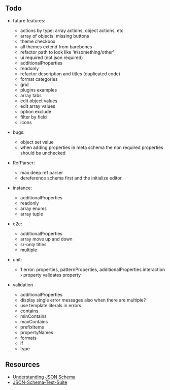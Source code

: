 ## Todo

- future features:
    - actions by type: array actions, object actions, etc
    - array of objects: missing buttons
    - theme checkbox
    - all themes extend from barebones
    - refactor path to look like '#/something/other'
    - ui required (not json required)
    - additionalProperties
    - readonly
    - refactor description and titles (duplicated code)
    - format categories
    - grid
    - plugins examples
    - array tabs
    - edit object values
    - edit array values
    - option exclude
    - filter by field
    - icons

- bugs:
    - object set value
    - when adding properties in meta schema the non required properties should be unchecked

- RefParser:
    - max deep ref parser
    - dereference schema first and the initialize editor

- instance:
    - additionalProperties
    - readonly
    - array enums
    - array tuple 

- e2e:
    - additionalProperties
    - array move up and down
    - sr-only titles
    - multiple
    
- unit:
    - 1 error: properties, patternProperties, additionalProperties interaction › property validates property
    
- validation
    - additionalProperties
    - display single error messages also when there are multiple?
    - use template literals in errors
    - contains
    - minContains
    - maxContains
    - prefixItems
    - propertyNames
    - formats
    - if
    - type

## Resources
* [Understanding JSON Schema](http://json-schema.org/understanding-json-schema/index.html)
* [JSON-Schema-Test-Suite](https://github.com/json-schema-org/JSON-Schema-Test-Suite)
